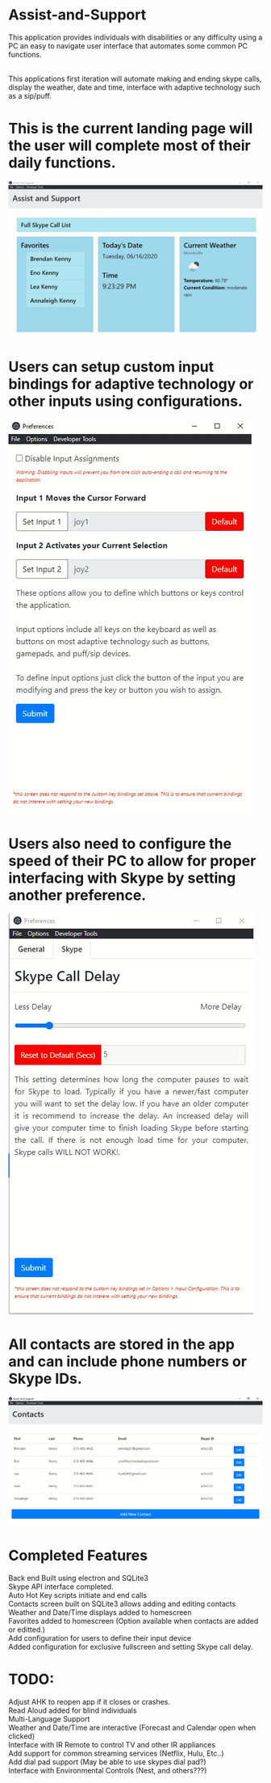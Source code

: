 # Assist-and-Support

This application provides individuals with disabilities or any difficulty using a PC an easy to navigate user interface that automates some common PC functions.<br> <br>

This applications first iteration will automate making and ending skype calls, display the weather, date and time, interface with adaptive technology such as a sip/puff.

# This is the current landing page will the user will complete most of their daily functions.

![Screenshot](/Screenshots/main.JPG)

# Users can setup custom input bindings for adaptive technology or other inputs using configurations.

![Screenshot](/Screenshots/input.JPG)

# Users also need to configure the speed of their PC to allow for proper interfacing with Skype by setting another preference.

![Screenshot](/Screenshots/Skype_Preferences.JPG)

# All contacts are stored in the app and can include phone numbers or Skype IDs.

![Screenshot](/Screenshots/contacts.JPG)

# Completed Features

Back end Built using electron and SQLite3<br>
Skype API interface completed.<br>
Auto Hot Key scripts initiate and end calls<br>
Contacts screen built on SQLite3 allows adding and editing contacts<br>
Weather and Date/Time displays added to homescreen<br>
Favorites added to homescreen (Option available when contacts are added or editted.)<br>
Add configuration for users to define their input device<br>
Added configuration for exclusive fullscreen and setting Skype call delay. <br>

# TODO:

Adjust AHK to reopen app if it closes or crashes.<br>
Read Aloud added for blind individuals<br>
Multi-Language Support<br>
Weather and Date/Time are interactive (Forecast and Calendar open when clicked)<br>
Interface with IR Remote to control TV and other IR appliances<br>
Add support for common streaming services (Netflix, Hulu, Etc..)<br>
Add dial pad support (May be able to use skypes dial pad?)<br>
Interface with Environmental Controls (Nest, and others???)<br>
